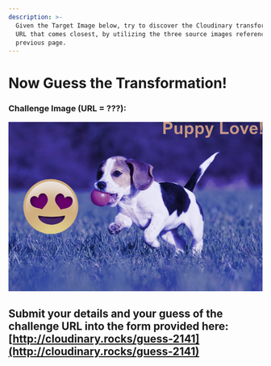 ```yaml
---
description: >-
  Given the Target Image below, try to discover the Cloudinary transformation
  URL that comes closest, by utilizing the three source images referenced in the
  previous page.
---
```


# Now Guess the Transformation!

### Challenge Image \(**URL = ???**\):

![](.gitbook/assets/puppy-love-2.jpg)

## Submit your details and your guess of the challenge URL into the form provided here: [http://cloudinary.rocks/guess-2141](http://cloudinary.rocks/guess-2141)



